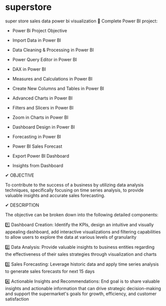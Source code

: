 # superstore
super store sales data power bi visualization 
🔳 Complete Power BI project:

- Power Bi Project Objective

- Import Data in Power BI

- Data Cleaning & Processing in Power BI

- Power Query Editor in Power BI

- DAX in Power BI

- Measures and Calculations in Power BI

- Create New Columns and Tables in Power BI

- Advanced Charts in Power BI

- Filters and Slicers in Power BI

- Zoom in Charts in Power BI

- Dashboard Design in Power BI 

- Forecasting in Power BI

- Power BI Sales Forecast

- Export Power BI Dashboard

- Insights from Dashboard 



✔ OBJECTIVE

To contribute to the success of a business by utilizing data analysis techniques, specifically focusing on time series analysis, to provide valuable insights and accurate sales forecasting.



✔ DESCRIPTION

The objective can be broken down into the following detailed components:

1️⃣ Dashboard Creation: Identify the KPIs, design an intuitive and visually appealing dashboard, add interactive visualizations and filtering capabilities to allow users to explore the data at various levels of granularity

2️⃣ Data Analysis: Provide valuable insights to business entities regarding the effectiveness of their sales strategies through visualization and charts

3️⃣ Sales Forecasting: Leverage historic data and apply time series analysis to generate sales forecasts for next 15 days

4️⃣ Actionable Insights and Recommendations: End goal is to share valuable insights and actionable information that can drive strategic decision-making and support the supermarket's goals for growth, efficiency, and customer satisfaction
